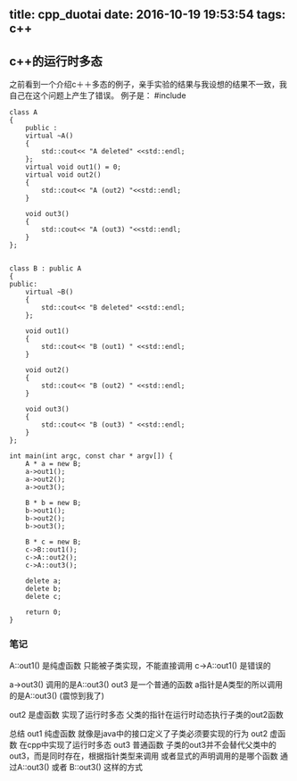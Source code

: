 title: cpp_duotai
date: 2016-10-19 19:53:54
tags: c++
---

## c++的运行时多态
之前看到一个介绍c＋＋多态的例子，亲手实验的结果与我设想的结果不一致，我自己在这个问题上产生了错误。
例子是：
    #include <iostream>

    class A
    {
        public :
        virtual ~A()
        {
            std::cout<< "A deleted" <<std::endl;
        };
        virtual void out1() = 0;
        virtual void out2()
        {
            std::cout<< "A (out2) "<<std::endl;
        }
        
        void out3()
        {
            std::cout<< "A (out3) "<<std::endl;
        }
    };
    
    
    class B : public A
    {
    public:
        virtual ~B()
        {
            std::cout<< "B deleted" <<std::endl;
        };
        
        void out1()
        {
            std::cout<< "B (out1) " <<std::endl;
        }
        
        void out2()
        {
            std::cout<< "B (out2) " <<std::endl;
        }
        
        void out3()
        {
            std::cout<< "B (out3) " <<std::endl;
        }
    };
    
    int main(int argc, const char * argv[]) {   
        A * a = new B;
        a->out1();
        a->out2();
        a->out3();
        
        B * b = new B;
        b->out1();
        b->out2();
        b->out3();
        
        B * c = new B;
        c->B::out1();
        c->A::out2();
        c->A::out3();
        
        delete a;
        delete b;
        delete c;
        
        return 0;
    }

### 笔记

A::out1() 是纯虚函数 只能被子类实现，不能直接调用  c->A::out1() 是错误的
 
 a->out3() 调用的是A::out3() out3 是一个普通的函数  a指针是A类型的所以调用的是A::out3()  (震惊到我了)
 
 out2 是虚函数 实现了运行时多态 父类的指针在运行时动态执行子类的out2函数
 
 总结 out1 纯虚函数 就像是java中的接口定义了子类必须要实现的行为
      out2  虚函数 在cpp中实现了运行时多态
     out3 普通函数  子类的out3并不会替代父类中的out3，而是同时存在，根据指针类型来调用 或者显式的声明调用的是哪个函数 通过A::out3() 或者 B::out3() 这样的方式


